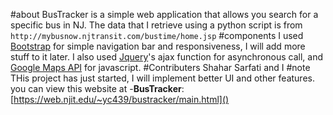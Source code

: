 #about
BusTracker is a simple web application that allows you search for a specific bus in NJ. The data that I retrieve using a python script is from `http://mybusnow.njtransit.com/bustime/home.jsp`
#components
I used [Bootstrap](https://github.com/twbs/bootstrap) for simple navigation bar and responsiveness, I will add more stuff to it later. I also used [Jquery](http://api.jquery.com/)'s ajax function for asynchronous call, and [Google Maps API](https://developers.google.com/maps/documentation/javascript/) for javascript.
#Contributers
Shahar Sarfati and I
#note
THis project has just started, I will implement better UI and other features.
you can view this website at
-**BusTracker**: [https://web.njit.edu/~yc439/bustracker/main.html]()
